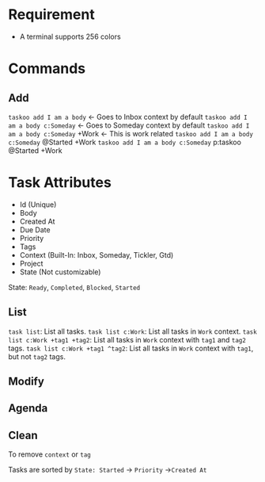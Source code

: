 # Requirement
* A terminal supports 256 colors

# Commands
## Add
`taskoo add I am a body` <- Goes to Inbox context by default
`taskoo add I am a body c:Someday` <- Goes to Someday context by default
`taskoo add I am a body c:Someday` +Work <- This is work related
`taskoo add I am a body c:Someday` @Started +Work
`taskoo add I am a body c:Someday` p:taskoo @Started +Work

# Task Attributes
 - Id (Unique)
 - Body
 - Created At
 - Due Date
 - Priority
 - Tags
 - Context (Built-In: Inbox, Someday, Tickler, Gtd)
 - Project
 - State (Not customizable)

State: `Ready`, `Completed`, `Blocked`, `Started`

## List
`task list`: List all tasks.
`task list c:Work`: List all tasks in `Work` context.
`task list c:Work +tag1 +tag2`: List all tasks in `Work` context with `tag1` and `tag2` tags.
`task list c:Work +tag1 ^tag2`: List all tasks in `Work` context with `tag1`, but not `tag2` tags.

## Modify

## Agenda

## Clean
To remove `context` or `tag`

Tasks are sorted by `State: Started` -> `Priority` ->`Created At`

